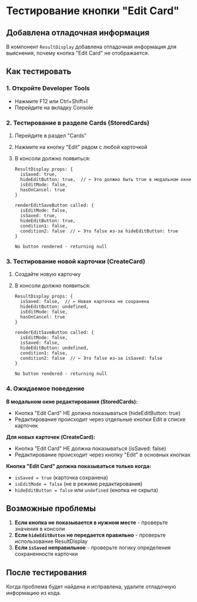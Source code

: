 # Тестирование кнопки "Edit Card"

## Добавлена отладочная информация

В компонент `ResultDisplay` добавлена отладочная информация для выяснения, почему кнопка "Edit Card" не отображается.

## Как тестировать

### 1. Откройте Developer Tools

- Нажмите F12 или Ctrl+Shift+I
- Перейдите на вкладку Console

### 2. Тестирование в разделе Cards (StoredCards)

1. Перейдите в раздел "Cards"
2. Нажмите на кнопку "Edit" рядом с любой карточкой
3. В консоли должно появиться:

   ```
   ResultDisplay props: {
     isSaved: true,
     hideEditButton: true,  // ← Это должно быть true в модальном окне
     isEditMode: false,
     hasOnCancel: true
   }

   renderEditSaveButton called: {
     isEditMode: false,
     isSaved: true,
     hideEditButton: true,
     condition1: false,
     condition2: false  // ← Это false из-за hideEditButton: true
   }

   No button rendered - returning null
   ```

### 3. Тестирование новой карточки (CreateCard)

1. Создайте новую карточку
2. В консоли должно появиться:

   ```
   ResultDisplay props: {
     isSaved: false,  // ← Новая карточка не сохранена
     hideEditButton: undefined,
     isEditMode: false,
     hasOnCancel: true
   }

   renderEditSaveButton called: {
     isEditMode: false,
     isSaved: false,
     hideEditButton: undefined,
     condition1: false,
     condition2: false  // ← Это false из-за isSaved: false
   }

   No button rendered - returning null
   ```

### 4. Ожидаемое поведение

**В модальном окне редактирования (StoredCards):**

- Кнопка "Edit Card" НЕ должна показываться (hideEditButton: true)
- Редактирование происходит через отдельные кнопки Edit в списке карточек

**Для новых карточек (CreateCard):**

- Кнопка "Edit Card" НЕ должна показываться (isSaved: false)
- Редактирование происходит через кнопку "Edit" в основных кнопках

**Кнопка "Edit Card" должна показываться только когда:**

- `isSaved = true` (карточка сохранена)
- `isEditMode = false` (не в режиме редактирования)
- `hideEditButton = false` или `undefined` (кнопка не скрыта)

## Возможные проблемы

1. **Если кнопка не показывается в нужном месте** - проверьте значения в консоли
2. **Если `hideEditButton` не передается правильно** - проверьте использование ResultDisplay
3. **Если `isSaved` неправильное** - проверьте логику определения сохраненности карточки

## После тестирования

Когда проблема будет найдена и исправлена, удалите отладочную информацию из кода.
